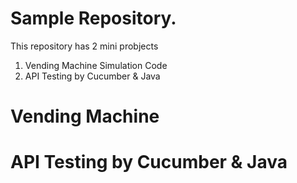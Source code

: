 # Sample Repository.
This repository has 2 mini probjects 
1. Vending Machine Simulation Code
2. API Testing by Cucumber & Java

# Vending Machine



# API Testing by Cucumber & Java
